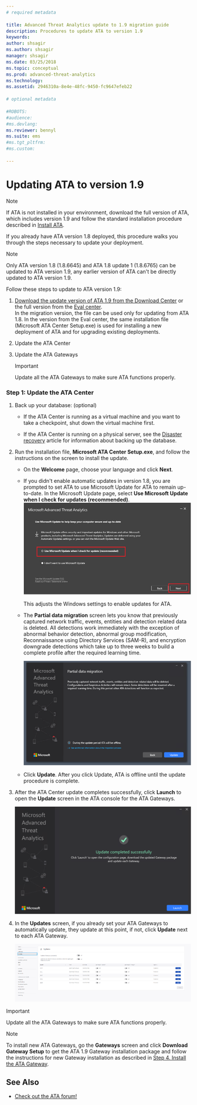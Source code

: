 ```yaml
---
# required metadata

title: Advanced Threat Analytics update to 1.9 migration guide
description: Procedures to update ATA to version 1.9
keywords:
author: shsagir
ms.author: shsagir
manager: shsagir
ms.date: 03/25/2018
ms.topic: conceptual
ms.prod: advanced-threat-analytics
ms.technology:
ms.assetid: 2946310a-8e4e-48fc-9450-fc9647efeb22

# optional metadata

#ROBOTS:
#audience:
#ms.devlang:
ms.reviewer: bennyl
ms.suite: ems
#ms.tgt_pltfrm:
#ms.custom:

---
```


# Updating ATA to version 1.9

> [!NOTE] 
> If ATA is not installed in your environment, download the full version of ATA, which includes version 1.9 and follow the standard installation procedure described in [Install ATA](install-ata-step1.md).

If you already have ATA version 1.8 deployed, this procedure walks you through the steps necessary to update your deployment.

> [!NOTE] 
>  Only ATA version 1.8 (1.8.6645) and ATA 1.8 update 1 (1.8.6765) can be updated to ATA version 1.9, any earlier version of ATA can't be directly updated to ATA version 1.9.

Follow these steps to update to ATA version 1.9:

1.  [Download the update version of ATA 1.9 from the Download Center](https://www.microsoft.com/download/details.aspx?id=56725)  or the full version from the [Eval center](https://www.microsoft.com/evalcenter/evaluate-microsoft-advanced-threat-analytics).<br>
In the migration version, the file can be used only for updating from ATA 1.8. In the version from the Eval center, the same installation file (Microsoft ATA Center Setup.exe) is used for installing a new deployment of ATA and for upgrading existing deployments.

1. Update the ATA Center

1. Update the ATA Gateways

    > [!IMPORTANT]
    > Update all the ATA Gateways to make sure ATA functions properly.

### Step 1: Update the ATA Center

1. Back up your database: (optional)

   - If the ATA Center is running as a virtual machine and you want to take a checkpoint, shut down the virtual machine first.

   - If the ATA Center is running on a physical server, see the [Disaster recovery](disaster-recovery.md) article for information about backing up the database.

1. Run the installation file, **Microsoft ATA Center Setup.exe**, and follow the instructions on the screen to install the update.

   - On the **Welcome** page, choose your language and click **Next**.

   - If you didn't enable automatic updates in version 1.8, you are prompted to set ATA to use Microsoft Update for ATA to remain up-to-date.  In the Microsoft Update page, select **Use Microsoft Update when I check for updates (recommended)**.
     ![Keep ATA up-to-date image](media/ata_ms_update.png)
     
     This adjusts the Windows settings to enable updates for  ATA. 
    
   - The **Partial data migration** screen lets you know that previously captured network traffic, events, entities and detection related data is deleted. All detections work immediately with the exception of abnormal behavior detection, abnormal group modification, Reconnaissance using Directory Services (SAM-R), and encryption downgrade detections which take up to three weeks to build a complete profile after the required learning time. 
     
     ![ATA partial migration](media/partial-migration.png)

   - Click **Update**. After you click Update, ATA is offline until the update procedure is complete.

1. After the ATA Center update completes successfully, click **Launch** to open the **Update** screen in the ATA console for the ATA Gateways.

    ![Update success screen](media/migration-center-success.png)

1. In the **Updates** screen, if you already set your ATA Gateways to automatically update, they update at this point, if not, click **Update** next to each ATA Gateway.
  
    ![Update gateways image](media/migration-update-gw.png)

  
> [!IMPORTANT] 
> Update all the ATA Gateways to make sure ATA functions properly.
 
> [!NOTE] 
> To install new ATA Gateways, go the **Gateways** screen and click **Download Gateway Setup** to get the ATA 1.9 Gateway installation package and follow the instructions for new Gateway installation as described in [Step 4. Install the ATA Gateway](install-ata-step4.md).


## See Also

- [Check out the ATA forum!](https://social.technet.microsoft.com/Forums/security/home?forum=mata)
